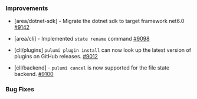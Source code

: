 ### Improvements
- [area/dotnet-sdk] - Migrate the dotnet sdk to target framework net6.0 [#9142](https://github.com/pulumi/pulumi/pull/9142)

- [area/cli] - Implemented `state rename` command [#9098](https://github.com/pulumi/pulumi/pull/9098)

- [cli/plugins] `pulumi plugin install` can now look up the latest version of plugins on GitHub releases.
  [#9012](https://github.com/pulumi/pulumi/pull/9012)

- [cli/backend] - `pulumi cancel` is now supported for the file state backend.
  [#9100](https://github.com/pulumi/pulumi/pull/9100)

### Bug Fixes
